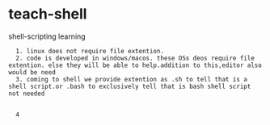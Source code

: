 # teach-shell

shell-scripting learning 

      1. linux does not require file extention.
      2. code is developed in windows/macos. these OSs deos require file extention. else they will be able to help.addition to this,editor also would be need
      3. coming to shell we provide extention as .sh to tell that is a shell script.or .bash to exclusively tell that is bash shell script not needed


      4